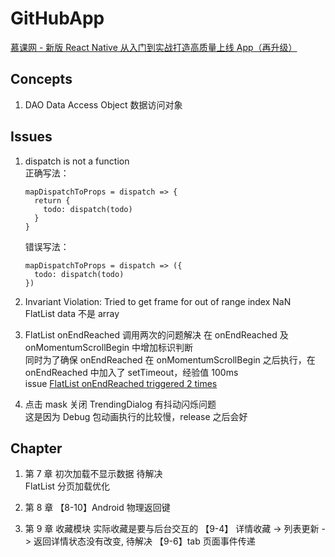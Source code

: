 # GitHubApp

[慕课网 - 新版 React Native 从入门到实战打造高质量上线 App（再升级）](https://coding.imooc.com/learn/list/304.html)

## Concepts

1. DAO Data Access Object 数据访问对象

## Issues

1. dispatch is not a function  
   正确写法：

   ```
   mapDispatchToProps = dispatch => {
     return {
       todo: dispatch(todo)
     }
   }
   ```

   错误写法：

   ```
   mapDispatchToProps = dispatch => ({
     todo: dispatch(todo)
   })
   ```

2. Invariant Violation: Tried to get frame for out of range index NaN  
   FlatList data 不是 array

3. FlatList onEndReached 调用两次的问题解决
   在 onEndReached 及 onMomentumScrollBegin 中增加标识判断  
   同时为了确保 onEndReached 在 onMomentumScrollBegin 之后执行，在 onEndReached 中加入了 setTimeout，经验值 100ms  
   issue [FlatList onEndReached triggered 2 times](https://github.com/facebook/react-native/issues/14015)

4. 点击 mask 关闭 TrendingDialog 有抖动闪烁问题  
   这是因为 Debug 包动画执行的比较慢，release 之后会好

## Chapter

1. 第 7 章
   初次加载不显示数据 待解决    
   FlatList 分页加载优化

2. 第 8 章
   【8-10】Android 物理返回键

3. 第 9 章 收藏模块
   实际收藏是要与后台交互的
   【9-4】 详情收藏 -> 列表更新 -> 返回详情状态没有改变, 待解决
   【9-6】tab 页面事件传递
